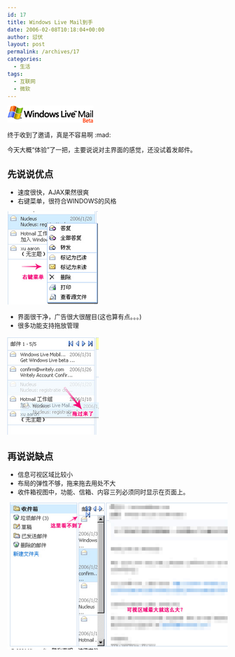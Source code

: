 ```yaml
---
id: 17
title: Windows Live Mail到手
date: 2006-02-08T10:18:04+00:00
author: 愆伏
layout: post
permalink: /archives/17
categories:
  - 生活
tags:
  - 互联网
  - 微软
---
```


![windows_live_logo](/wp-content/uploads/200602/08_101945_windows_live_logo_cn.gif)

终于收到了邀请，真是不容易啊 :mad:
  
今天大概“体验”了一把，主要说说对主界面的感觉，还没试着发邮件。

## 先说说优点

- 速度很快，AJAX果然很爽
- 右键菜单，很符合WINDOWS的风格

![screenshot](/wp-content/uploads/200602/08_184830_lm_2.jpg)

- 界面很干净，广告很大很醒目(这也算有点。。。)
- 很多功能支持拖放管理

![screenshot](/wp-content/uploads/200602/08_184409_lm_1.jpg)

## 再说说缺点

- 信息可视区域比较小
- 布局的弹性不够，拖来拖去用处不大
- 收件箱视图中，功能、信箱、内容三列必须同时显示在页面上。

![screenshot](/wp-content/uploads/200602/08_185225_lm_3.jpg)